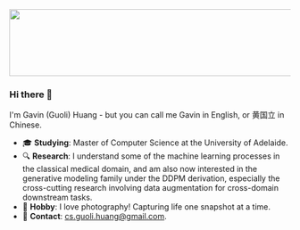 
<a href="https://github.com/devxb/gitanimals">
  <img
    src="https://render.gitanimals.org/lines/cs-gavin-huang"
    width="600"
    height="120"
  />
</a>
  
### Hi there 👋

I'm Gavin (Guoli) Huang - but you can call me Gavin in English, or 黄国立 in Chinese.

- 🎓 **Studying**: Master of Computer Science at the University of Adelaide.
- 🔍 **Research**: I understand some of the machine learning processes in the classical medical domain, and am also now interested in the generative modeling family under the DDPM derivation, especially the cross-cutting research involving data augmentation for cross-domain downstream tasks.
- 📸 **Hobby**: I love photography! Capturing life one snapshot at a time.
- 📧 **Contact**: [cs.guoli.huang@gmail.com](mailto:cs.guoli.huang@gmail.com).

